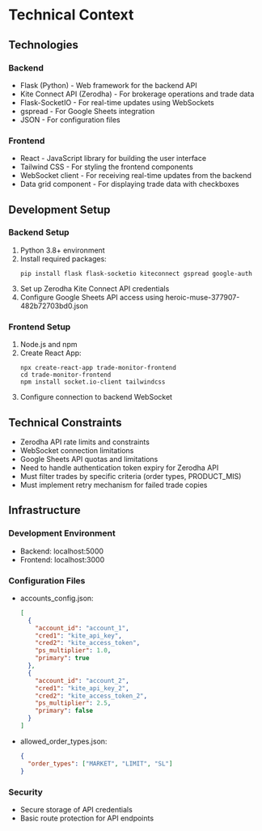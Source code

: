 # Technical Context

## Technologies
### Backend
- Flask (Python) - Web framework for the backend API
- Kite Connect API (Zerodha) - For brokerage operations and trade data
- Flask-SocketIO - For real-time updates using WebSockets
- gspread - For Google Sheets integration
- JSON - For configuration files

### Frontend
- React - JavaScript library for building the user interface
- Tailwind CSS - For styling the frontend components
- WebSocket client - For receiving real-time updates from the backend
- Data grid component - For displaying trade data with checkboxes

## Development Setup
### Backend Setup
1. Python 3.8+ environment
2. Install required packages:
   ```
   pip install flask flask-socketio kiteconnect gspread google-auth
   ```
3. Set up Zerodha Kite Connect API credentials
4. Configure Google Sheets API access using heroic-muse-377907-482b72703bd0.json

### Frontend Setup
1. Node.js and npm
2. Create React App:
   ```
   npx create-react-app trade-monitor-frontend
   cd trade-monitor-frontend
   npm install socket.io-client tailwindcss
   ```
3. Configure connection to backend WebSocket

## Technical Constraints
- Zerodha API rate limits and constraints
- WebSocket connection limitations
- Google Sheets API quotas and limitations
- Need to handle authentication token expiry for Zerodha API
- Must filter trades by specific criteria (order types, PRODUCT_MIS)
- Must implement retry mechanism for failed trade copies

## Infrastructure
### Development Environment
- Backend: localhost:5000
- Frontend: localhost:3000

### Configuration Files
- accounts_config.json:
  ```json
  [
    {
      "account_id": "account_1",
      "cred1": "kite_api_key",
      "cred2": "kite_access_token",
      "ps_multiplier": 1.0,
      "primary": true
    },
    {
      "account_id": "account_2",
      "cred1": "kite_api_key_2",
      "cred2": "kite_access_token_2",
      "ps_multiplier": 2.5,
      "primary": false
    }
  ]
  ```

- allowed_order_types.json:
  ```json
  {
    "order_types": ["MARKET", "LIMIT", "SL"]
  }
  ```

### Security
- Secure storage of API credentials
- Basic route protection for API endpoints 
